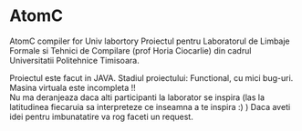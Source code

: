 # AtomC
AtomC compiler for Univ labortory
Proiectul pentru Laboratorul de Limbaje Formale si Tehnici de Compilare (prof Horia Ciocarlie) din cadrul Universitatii Politehnice Timisoara. 

Proiectul este facut in JAVA. 
Stadiul proiectului: Functional, cu mici bug-uri. Masina virtuala este incompleta !!  
Nu ma deranjeaza daca alti participanti la laborator se inspira (las la latitudinea fiecaruia sa interpreteze ce inseamna a te inspira :) )
Daca aveti idei pentru imbunatatire va rog faceti un request. 
